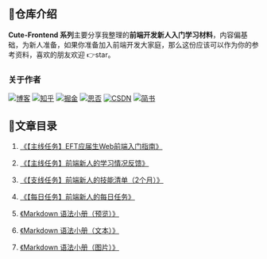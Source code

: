## 💌仓库介绍
**Cute-Frontend 系列**主要分享我整理的**前端开发新人入门学习材料**，内容偏基础，为新人准备，如果你准备加入前端开发大家庭，那么这份应该可以作为你的参考资料，喜欢的朋友欢迎 👉star。

### 关于作者
[![博客](http://images.pingan8787.com/icon_my1.png)](http://www.pingan8787.com)
[![知乎](http://images.pingan8787.com/icon_zhihu1.png)](https://zhuanlan.zhihu.com/cute-javascript)
[![掘金](http://images.pingan8787.com/icon_juejin2.png)](https://juejin.im/user/586fc337a22b9d0058807d53/posts)
[![思否](http://images.pingan8787.com/icon_sf1.png)](https://segmentfault.com/blog/pingan8787)
[![CSDN](http://images.pingan8787.com/icon_csdn1.png)](https://blog.csdn.net/qq_36380426)
[![简书](http://images.pingan8787.com/icon_jianshu1.png)](https://www.jianshu.com/u/2ec5d94afd60)


## 💌文章目录

1. [《【主线任务】EFT应届生Web前端入门指南》](https://github.com/pingan8787/Leo-JavaScript/blob/master/Cute-HTTP/http_knowledge_point.md) 

2. [《【主线任务】前端新人的学习情况反馈》](https://github.com/pingan8787/Leo-JavaScript/blob/master/Cute-HTTP/http_knowledge_point.md) 

3. [《【支线任务】前端新人的技能清单（2个月）》](https://github.com/pingan8787/Leo-JavaScript/blob/master/Cute-HTTP/http_knowledge_point.md) 

4. [《【每日任务】前端新人的每日任务》](https://github.com/pingan8787/Leo-JavaScript/blob/master/Cute-HTTP/http_knowledge_point.md) 
5. [《Markdown 语法小册（预览）》](https://github.com/pingan8787/Leo-JavaScript/blob/master/Cute-HTTP/http_knowledge_point.md) 
 
6. [《Markdown 语法小册（文本）》](https://github.com/pingan8787/Leo-JavaScript/blob/master/Cute-HTTP/http_knowledge_point.md) 

7. [《Markdown 语法小册（图片）》](https://github.com/pingan8787/Leo-JavaScript/blob/master/Cute-HTTP/http_knowledge_point.md) 

